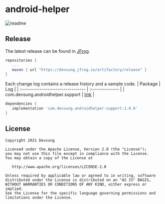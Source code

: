 android-helper
==============

![readme](https://i.imgur.com/QJikV71.png)

Release
-------

The latest release can be found in [JFrog][jfrog].

```gradle
repositories {
   ...
   maven { url "https://devsung.jfrog.io/artifactory/release" }
}
```

Each change log contains a release history and a sample code.
| Package                           | Log             |
| :-------------------------------- | :-------------- |
| com.devsung.androidhelper.support | [link][support] |

```gradle
dependencies {
   implementation 'com.devsung.androidhelper:support:1.0.0'
}
```

License
-------

```
Copyright 2021 Devsung

Licensed under the Apache License, Version 2.0 (the "License");
you may not use this file except in compliance with the License.
You may obtain a copy of the License at

   http://www.apache.org/licenses/LICENSE-2.0

Unless required by applicable law or agreed to in writing, software
distributed under the License is distributed on an "AS IS" BASIS,
WITHOUT WARRANTIES OR CONDITIONS OF ANY KIND, either express or implied.
See the License for the specific language governing permissions and
limitations under the License.
```

[jfrog]: https://devsung.jfrog.io/ui/repos/tree/General/release%2Fcom%2Fdevsung%2Fandroidhelper%2Fsupport%2Fmaven-metadata.xml
[support]: support/CHANGELOG.md